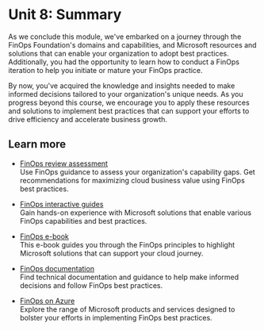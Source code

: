 # Unit 8: Summary

As we conclude this module, we've embarked on a journey through the FinOps Foundation's domains and capabilities, and Microsoft resources and solutions that can enable your organization to adopt best practices. Additionally, you had the opportunity to learn how to conduct a FinOps iteration to help you initiate or mature your FinOps practice.

By now, you've acquired the knowledge and insights needed to make informed decisions tailored to your organization's unique needs. As you progress beyond this course, we encourage you to apply these resources and solutions to implement best practices that can support your efforts to drive efficiency and accelerate business growth.

## Learn more

- [FinOps review assessment](/assessments/ad1c0f6b-396b-44a4-924b-7a4c778a13d3/)<br>
Use FinOps guidance to assess your organization's capability gaps. Get recommendations for maximizing cloud business value using FinOps best practices.

- [FinOps interactive guides](https://mslearn.cloudguides.com/guides/FinOps%20on%20Azure)<br>
Gain hands-on experience with Microsoft solutions that enable various FinOps capabilities and best practices.

- [FinOps e-book](https://info.microsoft.com/ww-landing-finops-with-azure-bringing-finops-to-life-through-organizational-and-cultural-alignment.html)<br>
This e-book guides you through the FinOps principles to highlight Microsoft solutions that can support your cloud journey.

- [FinOps documentation](/azure/cost-management-billing/finops/)<br>
Find technical documentation and guidance to help make informed decisions and follow FinOps best practices.

- [FinOps on Azure](https://azure.microsoft.com/solutions/finops/)<br>
Explore the range of Microsoft products and services designed to bolster your efforts in implementing FinOps best practices.
